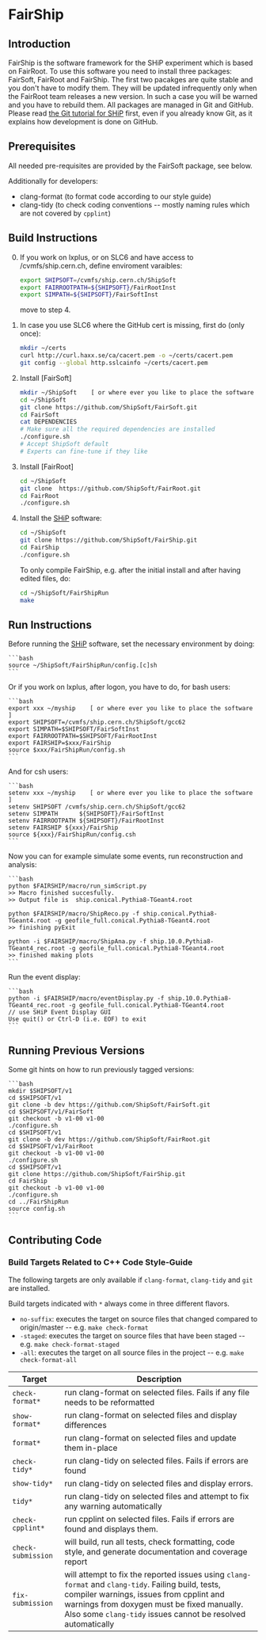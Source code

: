 # FairShip

## Introduction

FairShip is the software framework for the SHiP experiment which is based on FairRoot. To use this software you need to install three packages: FairSoft, FairRoot and FairShip. The first two
pacakges are quite stable and you don't have to modify them. They will be updated
infrequently only when the FairRoot team releases a new version. In such a case you will be
warned and you have to rebuild them. All packages are managed in Git and GitHub. Please
read [the Git tutorial for SHiP](https://github.com/ShipSoft/FairShip/wiki/Git-Tutorial-for-SHiP) first, even if you already know Git, as it explains how development is done on GitHub.

## Prerequisites

All needed pre-requisites are provided by the FairSoft package, see below.

Additionally for developers:
  * clang-format (to format code according to our style guide)
  * clang-tidy (to check coding conventions -- mostly naming rules which are not covered by `cpplint`)

## Build Instructions
0. If you work on lxplus, or on SLC6 and have access to /cvmfs/ship.cern.ch, define enviroment varaibles:
    ```bash
    export SHIPSOFT=/cvmfs/ship.cern.ch/ShipSoft
    export FAIRROOTPATH=${SHIPSOFT}/FairRootInst
    export SIMPATH=${SHIPSOFT}/FairSoftInst
    ```    
    move to step 4.

1. In case you use SLC6 where the GitHub cert is missing, first do (only once):

    ```bash
    mkdir ~/certs
    curl http://curl.haxx.se/ca/cacert.pem -o ~/certs/cacert.pem
    git config --global http.sslcainfo ~/certs/cacert.pem
    ```

2. Install [FairSoft]

    ```bash
    mkdir ~/ShipSoft    [ or where ever you like to place the software ]
    cd ~/ShipSoft
    git clone https://github.com/ShipSoft/FairSoft.git
    cd FairSoft
    cat DEPENDENCIES
    # Make sure all the required dependencies are installed
    ./configure.sh
    # Accept ShipSoft default
    # Experts can fine-tune if they like
    ```

3. Install [FairRoot]

    ```bash
    cd ~/ShipSoft
    git clone  https://github.com/ShipSoft/FairRoot.git
    cd FairRoot
    ./configure.sh
    ```

4. Install the [SHiP](https://github.com/ShipSoft/FairShip.git) software:

    ```bash
    cd ~/ShipSoft
    git clone https://github.com/ShipSoft/FairShip.git
    cd FairShip
    ./configure.sh
    ```

    To only compile FairShip, e.g. after the initial install and after having edited files, do:

    ```bash
    cd ~/ShipSoft/FairShipRun
    make
    ```

## Run Instructions

Before running the [SHiP](https://github.com/ShipSoft/FairShip.git) software, set the necessary environment by doing:

    ```bash
    source ~/ShipSoft/FairShipRun/config.[c]sh
    ```

Or if you work on lxplus, after logon, you have to do, for bash users:

    ```bash
    export xxx ~/myship    [ or where ever you like to place the software ]
    export SHIPSOFT=/cvmfs/ship.cern.ch/ShipSoft/gcc62
    export SIMPATH=$SHIPSOFT/FairSoftInst
    export FAIRROOTPATH=$SHIPSOFT/FairRootInst
    export FAIRSHIP=$xxx/FairShip
    source $xxx/FairShipRun/config.sh
    ```

And for csh users:

    ```bash
    setenv xxx ~/myship    [ or where ever you like to place the software ]
    setenv SHIPSOFT /cvmfs/ship.cern.ch/ShipSoft/gcc62
    setenv SIMPATH      ${SHIPSOFT}/FairSoftInst
    setenv FAIRROOTPATH ${SHIPSOFT}/FairRootInst
    setenv FAIRSHIP ${xxx}/FairShip
    source ${xxx}/FairShipRun/config.csh
    ```

Now you can for example simulate some events, run reconstruction and analysis:

    ```bash
    python $FAIRSHIP/macro/run_simScript.py
    >> Macro finished succesfully.
    >> Output file is  ship.conical.Pythia8-TGeant4.root

    python $FAIRSHIP/macro/ShipReco.py -f ship.conical.Pythia8-TGeant4.root -g geofile_full.conical.Pythia8-TGeant4.root
    >> finishing pyExit

    python -i $FAIRSHIP/macro/ShipAna.py -f ship.10.0.Pythia8-TGeant4_rec.root -g geofile_full.conical.Pythia8-TGeant4.root
    >> finished making plots
    ```

Run the event display:

    ```bash
    python -i $FAIRSHIP/macro/eventDisplay.py -f ship.10.0.Pythia8-TGeant4_rec.root -g geofile_full.conical.Pythia8-TGeant4.root
    // use SHiP Event Display GUI
    Use quit() or Ctrl-D (i.e. EOF) to exit
    ```

## Running Previous Versions

Some git hints on how to run previously tagged versions:

    ```bash
    mkdir $SHIPSOFT/v1
    cd $SHIPSOFT/v1
    git clone -b dev https://github.com/ShipSoft/FairSoft.git
    cd $SHIPSOFT/v1/FairSoft
    git checkout -b v1-00 v1-00
    ./configure.sh
    cd $SHIPSOFT/v1
    git clone -b dev https://github.com/ShipSoft/FairRoot.git
    cd $SHIPSOFT/v1/FairRoot
    git checkout -b v1-00 v1-00
    ./configure.sh
    cd $SHIPSOFT/v1
    git clone https://github.com/ShipSoft/FairShip.git
    cd FairShip
    git checkout -b v1-00 v1-00
    ./configure.sh
    cd ../FairShipRun
    source config.sh
    ```

## Contributing Code

### Build Targets Related to C++ Code Style-Guide

The following targets are only available if `clang-format`, `clang-tidy` and `git` are installed.

Build targets indicated with `*` always come in three different flavors.
  * `no-suffix`: executes the target on source files that changed compared to origin/master -- e.g. `make check-format`
  * `-staged`: executes the target on source files that have been staged -- e.g. `make check-format-staged`
  * `-all`: executes the target on all source files in the project -- e.g. `make check-format-all`

| Target          | Description  |
| --------------- | ------------ |
| `check-format*` | run clang-format on selected files. Fails if any file needs to be reformatted |
| `show-format*` | run clang-format on selected files and display differences |
| `format*` | run clang-format on selected files and update them in-place |
| `check-tidy*` | run clang-tidy on selected files. Fails if errors are found |
| `show-tidy*` | run clang-tidy on selected files and display errors. |
| `tidy*` | run clang-tidy on selected files and attempt to fix any warning automatically |
| `check-cpplint*` | run cpplint on selected files. Fails if errors are found and displays them. |
| `check-submission` | will build, run all tests, check formatting, code style, and generate documentation and coverage report |
| `fix-submission` | will attempt to fix the reported issues using `clang-format` and `clang-tidy`. Failing build, tests, compiler warnings, issues from cpplint and warnings from doxygen must be fixed manually. Also some `clang-tidy` issues cannot be resolved automatically |
